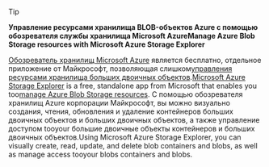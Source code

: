 > [!TIP]
> 
> <span data-ttu-id="f7ff1-101">**Управление ресурсами хранилища BLOB-объектов Azure с помощью обозревателя службы хранилища Microsoft Azure**</span><span class="sxs-lookup"><span data-stu-id="f7ff1-101">**Manage Azure Blob Storage resources with Microsoft Azure Storage Explorer**</span></span>
> 
> <span data-ttu-id="f7ff1-102">[Обозреватель хранилищ Microsoft Azure](../articles/vs-azure-tools-storage-manage-with-storage-explorer.md) является бесплатно, отдельное приложение от Майкрософт, позволяющая слишком[управления ресурсами хранилища больших двоичных объектов](../articles/vs-azure-tools-storage-explorer-blobs.md).</span><span class="sxs-lookup"><span data-stu-id="f7ff1-102">[Microsoft Azure Storage Explorer](../articles/vs-azure-tools-storage-manage-with-storage-explorer.md) is a free, standalone app from Microsoft that enables you too[manage Azure Blob Storage resources](../articles/vs-azure-tools-storage-explorer-blobs.md).</span></span> <span data-ttu-id="f7ff1-103">С помощью обозревателя хранилищ Azure корпорации Майкрософт, вы можно визуально создания, чтения, обновления и удаление контейнеров больших двоичных объектов и больших двоичных объектов, а также управление доступом tooyour большие двоичные объекты контейнеров и больших двоичных объектов.</span><span class="sxs-lookup"><span data-stu-id="f7ff1-103">Using Microsoft Azure Storage Explorer, you can visually create, read, update, and delete blob containers and blobs, as well as manage access tooyour blobs containers and blobs.</span></span>


